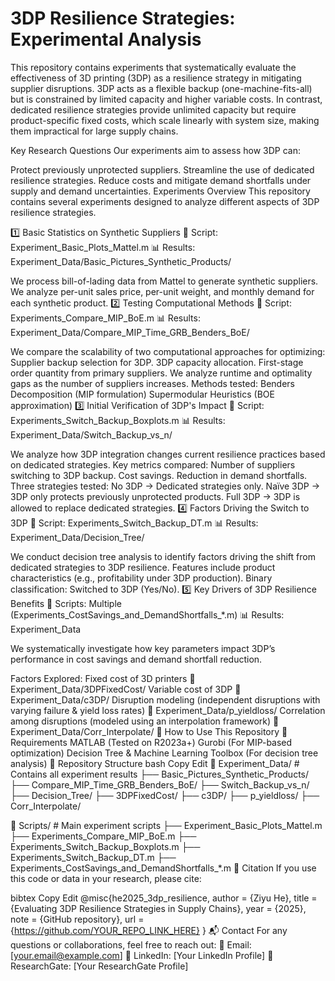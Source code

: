 # 3DP Resilience Strategies: Experimental Analysis
This repository contains experiments that systematically evaluate the effectiveness of 3D printing (3DP) as a resilience strategy in mitigating supplier disruptions. 3DP acts as a flexible backup (one-machine-fits-all) but is constrained by limited capacity and higher variable costs. In contrast, dedicated resilience strategies provide unlimited capacity but require product-specific fixed costs, which scale linearly with system size, making them impractical for large supply chains.

Key Research Questions
Our experiments aim to assess how 3DP can:

Protect previously unprotected suppliers.
Streamline the use of dedicated resilience strategies.
Reduce costs and mitigate demand shortfalls under supply and demand uncertainties.
Experiments Overview
This repository contains several experiments designed to analyze different aspects of 3DP resilience strategies.

1️⃣ Basic Statistics on Synthetic Suppliers
📌 Script: Experiment_Basic_Plots_Mattel.m
📊 Results: Experiment_Data/Basic_Pictures_Synthetic_Products/

We process bill-of-lading data from Mattel to generate synthetic suppliers.
We analyze per-unit sales price, per-unit weight, and monthly demand for each synthetic product.
2️⃣ Testing Computational Methods
📌 Script: Experiments_Compare_MIP_BoE.m
📊 Results: Experiment_Data/Compare_MIP_Time_GRB_Benders_BoE/

We compare the scalability of two computational approaches for optimizing:
Supplier backup selection for 3DP.
3DP capacity allocation.
First-stage order quantity from primary suppliers.
We analyze runtime and optimality gaps as the number of suppliers increases.
Methods tested:
Benders Decomposition (MIP formulation)
Supermodular Heuristics (BOE approximation)
3️⃣ Initial Verification of 3DP's Impact
📌 Script: Experiments_Switch_Backup_Boxplots.m
📊 Results: Experiment_Data/Switch_Backup_vs_n/

We analyze how 3DP integration changes current resilience practices based on dedicated strategies.
Key metrics compared:
Number of suppliers switching to 3DP backup.
Cost savings.
Reduction in demand shortfalls.
Three strategies tested:
No 3DP → Dedicated strategies only.
Naïve 3DP → 3DP only protects previously unprotected products.
Full 3DP → 3DP is allowed to replace dedicated strategies.
4️⃣ Factors Driving the Switch to 3DP
📌 Script: Experiments_Switch_Backup_DT.m
📊 Results: Experiment_Data/Decision_Tree/

We conduct decision tree analysis to identify factors driving the shift from dedicated strategies to 3DP resilience.
Features include product characteristics (e.g., profitability under 3DP production).
Binary classification: Switched to 3DP (Yes/No).
5️⃣ Key Drivers of 3DP Resilience Benefits
📌 Scripts: Multiple (Experiments_CostSavings_and_DemandShortfalls_*.m)
📊 Results: Experiment_Data

We systematically investigate how key parameters impact 3DP’s performance in cost savings and demand shortfall reduction.

Factors Explored:
Fixed cost of 3D printers
📂 Experiment_Data/3DPFixedCost/
Variable cost of 3DP
📂 Experiment_Data/c3DP/
Disruption modeling (independent disruptions with varying failure & yield loss rates)
📂 Experiment_Data/p_yieldloss/
Correlation among disruptions (modeled using an interpolation framework)
📂 Experiment_Data/Corr_Interpolate/
📌 How to Use This Repository
🔧 Requirements
MATLAB (Tested on R2023a+)
Gurobi (For MIP-based optimization)
Decision Tree & Machine Learning Toolbox (For decision tree analysis)
📂 Repository Structure
bash
Copy
Edit
📂 Experiment_Data/                     # Contains all experiment results
  ├── Basic_Pictures_Synthetic_Products/
  ├── Compare_MIP_Time_GRB_Benders_BoE/
  ├── Switch_Backup_vs_n/
  ├── Decision_Tree/
  ├── 3DPFixedCost/
  ├── c3DP/
  ├── p_yieldloss/
  ├── Corr_Interpolate/

📂 Scripts/                              # Main experiment scripts
  ├── Experiment_Basic_Plots_Mattel.m
  ├── Experiments_Compare_MIP_BoE.m
  ├── Experiments_Switch_Backup_Boxplots.m
  ├── Experiments_Switch_Backup_DT.m
  ├── Experiments_CostSavings_and_DemandShortfalls_*.m
📜 Citation
If you use this code or data in your research, please cite:

bibtex
Copy
Edit
@misc{he2025_3dp_resilience,
  author = {Ziyu He},
  title = {Evaluating 3DP Resilience Strategies in Supply Chains},
  year = {2025},
  note = {GitHub repository},
  url = {https://github.com/YOUR_REPO_LINK_HERE}
}
📬 Contact
For any questions or collaborations, feel free to reach out:
📧 Email: [your.email@example.com]
🔗 LinkedIn: [Your LinkedIn Profile]
🔬 ResearchGate: [Your ResearchGate Profile]

